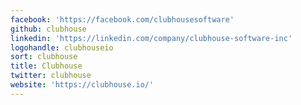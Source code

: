 ```yaml
---
facebook: 'https://facebook.com/clubhousesoftware'
github: clubhouse
linkedin: 'https://linkedin.com/company/clubhouse-software-inc'
logohandle: clubhouseio
sort: clubhouse
title: Clubhouse
twitter: clubhouse
website: 'https://clubhouse.io/'
---
```

